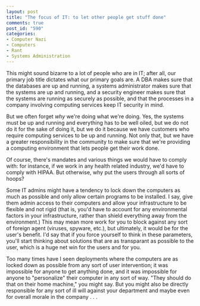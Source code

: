 ```yaml
--- 
layout: post
title: "The focus of IT: to let other people get stuff done"
comments: true
post_id: "590"
categories:
- Computer Nazi
- Computers
- Rant
- Systems Administration
---
```

This might sound bizarre to a lot of people who are in IT; after all, our primary job title dictates what our primary goals are.  A DBA makes sure that the databases are up and running, a systems administrator makes sure that the systems are up and running, and a security engineer makes sure that the systems are running as securely as possible, and that the processes in a company involving computing services keep IT security in mind.

But we often forget <em>why</em> we're doing what we're doing.  Yes, the systems must be up and running and everything has to be well oiled, but we do not do it for the sake of doing it, but we do it because we have customers who require computing services to be up and running.  Not only that, but we have a greater responsibility in the community to make sure that we're providing a computing environment that lets people get their work done.

Of course, there's mandates and various things we would have to comply with: for instance, if we work in any health related industry, we'd have to comply with HIPAA.  But otherwise, why put the users through all sorts of hoops?

Some IT admins might have a tendency to lock down the computers as much as possible and only allow certain programs to be installed.  I say, give them admin access to their computers and allow your infrastructure to be flexible and not rigid (that is, you'd have to account for any environmental factors in your infrastructure, rather than shield everything away from the environment.)  This may mean more work for you to block against any sort of foreign agent (viruses, spyware, etc.), but ultimately, it would be for the user's benefit.  I'd say that if you force yourself to think in these parameters, you'll start thinking about solutions that are as transparant as possible to the user, which is a huge net win for the users and for you.

Too many times have I seen deployments where the computers are as locked down as possible from any sort of user intervention; it was impossible for anyone to get anything done, and it was impossible for anyone to "personalize" their computer in any sort of way.  "They should do that on their home machine," you might say.  But you might also be directly responsible for any sort of ill will against your department and maybe even for overall morale in the company . . .
